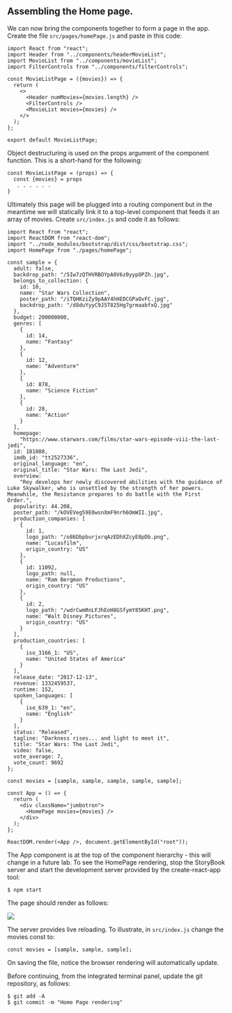 ## Assembling the Home page.

We can now bring the components together to form a page in the app. Create the file `src/pages/homePage.js` and paste in this code:
~~~
import React from "react";
import Header from "../components/headerMovieList";
import MovieList from "../components/movieList";
import FilterControls from "../components/filterControls";

const MovieListPage = ({movies}) => {
  return (
    <>
      <Header numMovies={movies.length} />
      <FilterControls />
      <MovieList movies={movies} />
    </>
  );
};

export default MovieListPage;
~~~
Object destructuring is used on the props argument of the component function. This is a short-hand for the following:
~~~
const MovieListPage = (props) => {
  const {movies} = props
   . . . . . . 
}
~~~

Ultimately this page will be plugged into a routing component but in the meantime we will statically link it to a top-level component that feeds it an array of movies. Create `src/index.js` and code it as follows:
~~~
import React from "react";
import ReactDOM from "react-dom";
import "../node_modules/bootstrap/dist/css/bootstrap.css";
import HomePage from "./pages/homePage";

const sample = {
  adult: false,
  backdrop_path: "/5Iw7zQTHVRBOYpA0V6z0yypOPZh.jpg",
  belongs_to_collection: {
    id: 10,
    name: "Star Wars Collection",
    poster_path: "/iTQHKziZy9pAAY4hHEDCGPaOvFC.jpg",
    backdrop_path: "/d8duYyyC9J5T825Hg7grmaabfxQ.jpg"
  },
  budget: 200000000,
  genres: [
    {
      id: 14,
      name: "Fantasy"
    },
    {
      id: 12,
      name: "Adventure"
    },
    {
      id: 878,
      name: "Science Fiction"
    },
    {
      id: 28,
      name: "Action"
    }
  ],
  homepage:
    "https://www.starwars.com/films/star-wars-episode-viii-the-last-jedi",
  id: 181808,
  imdb_id: "tt2527336",
  original_language: "en",
  original_title: "Star Wars: The Last Jedi",
  overview:
    "Rey develops her newly discovered abilities with the guidance of Luke Skywalker, who is unsettled by the strength of her powers. Meanwhile, the Resistance prepares to do battle with the First Order.",
  popularity: 44.208,
  poster_path: "/kOVEVeg59E0wsnXmF9nrh6OmWII.jpg",
  production_companies: [
    {
      id: 1,
      logo_path: "/o86DbpburjxrqAzEDhXZcyE8pDb.png",
      name: "Lucasfilm",
      origin_country: "US"
    },
    {
      id: 11092,
      logo_path: null,
      name: "Ram Bergman Productions",
      origin_country: "US"
    },
    {
      id: 2,
      logo_path: "/wdrCwmRnLFJhEoH8GSfymY85KHT.png",
      name: "Walt Disney Pictures",
      origin_country: "US"
    }
  ],
  production_countries: [
    {
      iso_3166_1: "US",
      name: "United States of America"
    }
  ],
  release_date: "2017-12-13",
  revenue: 1332459537,
  runtime: 152,
  spoken_languages: [
    {
      iso_639_1: "en",
      name: "English"
    }
  ],
  status: "Released",
  tagline: "Darkness rises... and light to meet it",
  title: "Star Wars: The Last Jedi",
  video: false,
  vote_average: 7,
  vote_count: 9692
};

const movies = [sample, sample, sample, sample, sample];

const App = () => {
  return (
    <div className="jumbotron">
      <HomePage movies={movies} />
    </div>
  );
};

ReactDOM.render(<App />, document.getElementById("root"));
~~~
The App component is at the top of the component hierarchy - this will change in a future lab. To see the HomePage rendering, stop the StoryBook server and start the development server provided by the create-react-app tool:
~~~
$ npm start
~~~
The page should render as follows:

![][homepage]

The server provides live reloading. To illustrate, in `src/index.js` change the movies const to:
~~~
const movies = [sample, sample, sample];
~~~
On saving the file, notice the browser rendering will automatically update.

Before continuing, from the integrated terminal panel, update the git repository, as follows:
~~~ 
$ git add -A
$ git commit -m "Home Page rendering"
~~~

[homepage]: ./img/homepage.png
